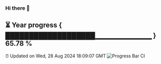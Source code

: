 ### Hi there 👋
⏳ Year progress { ███████████████████▁▁▁▁▁▁▁▁▁▁▁ } 65.78 %
---
⏰ Updated on Wed, 28 Aug 2024 18:09:07 GMT
![Progress Bar CI](https://github.com/Moyi321/Moyi321/workflows/Progress%20Bar%20CI/badge.svg)
